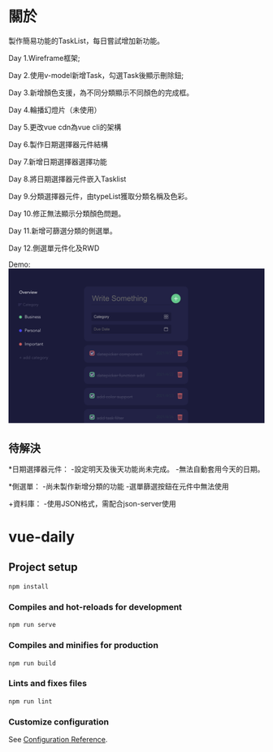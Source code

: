 # 關於

製作簡易功能的TaskList，每日嘗試增加新功能。

Day 1.Wireframe框架;

Day 2.使用v-model新增Task，勾選Task後顯示刪除鈕;

Day 3.新增顏色支援，為不同分類顯示不同顏色的完成框。

Day 4.輪播幻燈片（未使用）

Day 5.更改vue cdn為vue cli的架構

Day 6.製作日期選擇器元件結構

Day 7.新增日期選擇器選擇功能

Day 8.將日期選擇器元件嵌入Tasklist

Day 9.分類選擇器元件，由typeList獲取分類名稱及色彩。

Day 10.修正無法顯示分類顏色問題。

Day 11.新增可篩選分類的側選單。

Day 12.側選單元件化及RWD

Demo:
![image](https://github.com/TitanTsai/JS-Daily-Project/blob/d14309960cf74b49871fafca1fb5e6903f7c3e8c/%E6%88%AA%E5%9C%96%202021-04-29%20%E4%B8%8B%E5%8D%883.01.59.png)

## 待解決

*日期選擇器元件：
  -設定明天及後天功能尚未完成。
  -無法自動套用今天的日期。

*側選單：
  -尚未製作新增分類的功能
  -選單篩選按鈕在元件中無法使用

+資料庫：
-使用JSON格式，需配合json-server使用


# vue-daily

## Project setup
```
npm install
```

### Compiles and hot-reloads for development
```
npm run serve
```

### Compiles and minifies for production
```
npm run build
```

### Lints and fixes files
```
npm run lint
```

### Customize configuration
See [Configuration Reference](https://cli.vuejs.org/config/).

